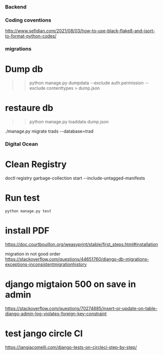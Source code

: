 ### Backend


### Coding coventions
http://www.sefidian.com/2021/08/03/how-to-use-black-flake8-and-isort-to-format-python-codes/


### migrations
# Dump db  
>> python manage.py dumpdata --exclude auth.permission --exclude contenttypes > dump.json  

# restaure db  
>> python manage.py loaddata dump.json  


./manage.py migrate trads --database=trad


### Digital Ocean 
# Clean Registry
doctl registry garbage-collection start --include-untagged-manifests

# Run test
`python manage.py test`


# install PDF
https://doc.courtbouillon.org/weasyprint/stable/first_steps.html#installation


migration in not good order
https://stackoverflow.com/questions/44651760/django-db-migrations-exceptions-inconsistentmigrationhistory



# django migtaion 500 on save in admin
https://stackoverflow.com/questions/70274885/insert-or-update-on-table-django-admin-log-violates-foreign-key-constraint


# test jango circle CI
https://jangiacomelli.com/django-tests-on-circleci-step-by-step/